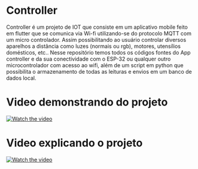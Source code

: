 # Controller
 Controller é um projeto de IOT que consiste em um aplicativo mobile feito em flutter que se comunica via Wi-fi utilizando-se do protocolo MQTT com um micro controlador. Assim possibilitando ao usuário controlar diversos aparelhos a distância como luzes (normais ou rgb), motores, utensílios domésticos, etc.. Nesse repositório temos todos os códigos fontes do App controller e da sua conectividade com o ESP-32 ou qualquer outro microcontrolador com acesso ao wifi, além de um script em python que possibilita o armazenamento de todas as leituras e envios em um banco de dados local.

# Video demonstrando do projeto
[![Watch the video](https://i.imgur.com/ITG2juz.png)](https://youtu.be/2uM0v1WVLOo)

# Video explicando o projeto
[![Watch the video](https://i.imgur.com/P3VOggd.png)](https://youtu.be/7d8s1pgQAlw)
 
